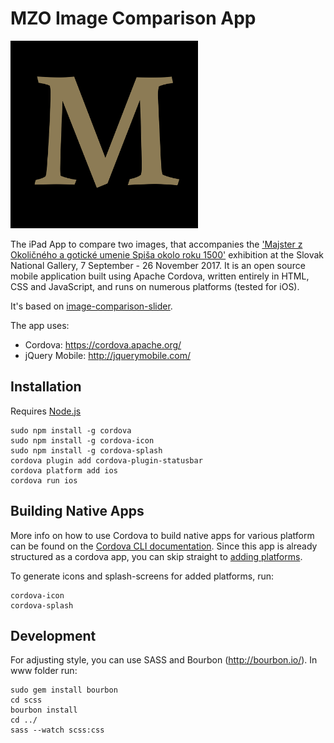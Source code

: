 MZO Image Comparison App
=================

<img src="icon.png" width="300">

The iPad App to compare two images, that accompanies the ['Majster z Okoličného a gotické umenie Spiša okolo roku 1500'](https://www.sng.sk/sk/vystavy/1064_majster-z-okolicneho-a-goticke-umenie-spisa-okolo-roku-1500) exhibition at the Slovak National Gallery, 7 September - 26 November 2017.
It is an open source mobile application built using Apache Cordova, written entirely in HTML, CSS and JavaScript, and runs on numerous platforms (tested for iOS).

It's based on [image-comparison-slider](https://github.com/CodyHouse/image-comparison-slider).

The app uses:

* Cordova: https://cordova.apache.org/
* jQuery Mobile: http://jquerymobile.com/

## Installation

Requires [Node.js](https://nodejs.org/)

```
sudo npm install -g cordova
sudo npm install -g cordova-icon
sudo npm install -g cordova-splash
cordova plugin add cordova-plugin-statusbar
cordova platform add ios
cordova run ios
```

## Building Native Apps

More info on how to use Cordova to build native apps for various platform can be found on the [Cordova CLI documentation](https://cordova.apache.org/docs/en/latest/guide/cli). Since this app is already structured as a cordova app, you can skip straight to [adding platforms](https://cordova.apache.org/docs/en/latest/guide/cli/#add-platforms).

To generate icons and splash-screens for added platforms, run:

```
cordova-icon
cordova-splash
```

## Development

For adjusting style, you can use SASS and Bourbon (http://bourbon.io/). 
In www folder run:

```
sudo gem install bourbon
cd scss
bourbon install
cd ../
sass --watch scss:css
```



